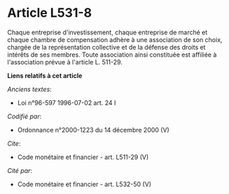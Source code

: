 # Article L531-8

Chaque entreprise d'investissement, chaque entreprise de marché et chaque chambre de compensation adhère à une association de
son choix, chargée de la représentation collective et de la défense des droits et intérêts de ses membres. Toute association
ainsi constituée est affiliée à l'association prévue à l'article L. 511-29.

**Liens relatifs à cet article**

_Anciens textes_:

  - Loi n°96-597 1996-07-02 art. 24 I

_Codifié par_:

  - Ordonnance n°2000-1223 du 14 décembre 2000 (V)

_Cite_:

  - Code monétaire et financier - art. L511-29 (V)

_Cité par_:

  - Code monétaire et financier - art. L532-50 (V)
